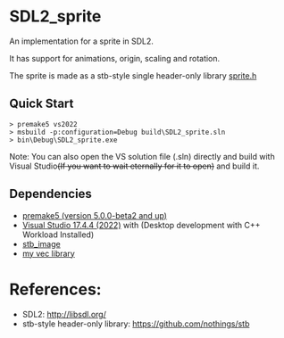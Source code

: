 # SDL2_sprite

An implementation for a sprite in SDL2.

It has support for animations, origin, scaling and rotation.

The sprite is made as a stb-style single header-only library [sprite.h](./src/sprite.h)

## Quick Start
```console
> premake5 vs2022
> msbuild -p:configuration=Debug build\SDL2_sprite.sln
> bin\Debug\SDL2_sprite.exe
```
Note: You can also open the VS solution file (.sln) directly and build with Visual Studio<s>(If you want to wait eternally for it to open)</s> and build it.

## Dependencies

- [premake5 (version 5.0.0-beta2 and up)](https://github.com/premake/premake-core/releases/download/v5.0.0-beta2/premake-5.0.0-beta2-windows.zip)
- [Visual Studio 17.4.4 (2022)](https://visualstudio.microsoft.com/vs/community/) with (Desktop development with C++ Workload Installed)
- [stb_image](https://github.com/nothings/stb/blob/master/stb_image.h)
- [my vec library](https://github.com/ahmedsamyh/vec/blob/main/src/vec.h)

# References:

- SDL2: http://libsdl.org/
- stb-style header-only library: https://github.com/nothings/stb
